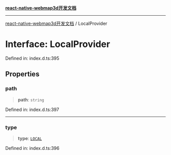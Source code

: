 [**react-native-webmap3d开发文档**](../README.md)

***

[react-native-webmap3d开发文档](../globals.md) / LocalProvider

# Interface: LocalProvider

Defined in: index.d.ts:395

## Properties

### path

> **path**: `string`

Defined in: index.d.ts:397

***

### type

> **type**: [`LOCAL`](../enumerations/ProviderType.md#local)

Defined in: index.d.ts:396
